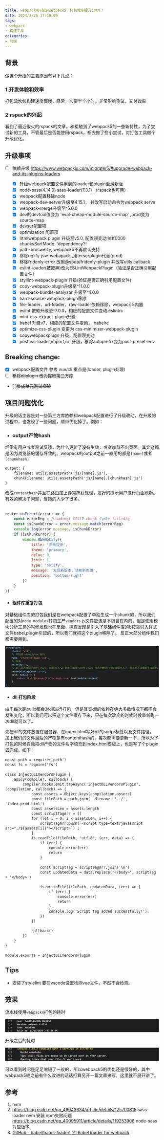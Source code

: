 ```yaml
---
title: webpack4升级到webpack5，打包效率提升100%！
date: 2024/3/25 17:30:00   
tags: 
- webpack
- 构建工具
categories: 
- 前端
---
```


## 背景

做这个升级的主要原因有以下几点：

### 1.开发体验和效率

打包流水线构建速度很慢，经常一次要半个小时。非常影响测试，交付效率

### 2.rspack的兴起

看到了最近很火的rspack的文章，和接触到了webpack5的一些新特性，为了尝试新的工具，不管最后是否能使用rspack，都去做了些小尝试，对打包工具做个升级优化。


## 升级事项

- [ ] 依赖升级 https://www.webpackjs.com/migrate/5/#upgrade-webpack-and-its-plugins-loaders
      
     - [x] 升级webpack配置文件用到的loader和plugin至最新版
     - [x]  node-sass(4.14.0) sass-loader(7.3.1) （rspack也可用）
     - [x] webpack配置移除node
     - [x] webpack-dev-server升级至4.15.1， 并改写启动命令为webpack serve
     - [x] webpack-merge升级至^5.0.0
     - [x] dev的devtool值变为 'eval-cheap-module-source-map' ,prod变为source-map
     - [x] devser配置项
     - [x] optimization 配置项
     - [x] htmlwebpack plugin 升级至v5.0, 配置项变动!!#ff0000  chunksSortMode: 'dependency'!!
     - [x] path-broswerfy, webpack5不再默认支持
     - [x] 移除uglify-jsw-webapack ,用terserplugin代替(prod)
     - [x] 移除fridenly-error 改用@soda/fridenly-plugin 并改写utils callback
     - [x] eslint-loader(被废弃)改为ESLintWebpackPlugin（验证是否正确引用配置文件）
     - [x] styllint-webpack-plugin 升级(验证是否正确引用配置文件)
     - [x] copy-webpack-plugin升级至^11.0.0
     - [x] webpack-bundle-analyzar 升级至^4.0.0
     - [x] hard-source-webpack-plugn移除
     - [x] file-loader、url-loader、raw-loader依赖移除，webpack 5内置
     - [x] eslint 依赖升级至^7.0.0，相应的配置文件变动.eslintrc
     - [x] mini-css-extract-plugin升级
     - [x] babel 升级v7，相应的配置文件变动，.babelrc
     - [x] optimize-css-plugin 变更为 css-minimizer-webpack-plugin
     - [x] copywebpackplugn 升级，配置项变动
     - [x] postcss-loader,import,url 升级，移除autoprefix变为post-preset-env
## Breaking change:
- [x] webpack配置文件 参考 vue/cli 重点是(loader, plugin处理)
- [ ] ~~移除dllplugin 改为提取第三方库~~
- [ ]~~集成单元测试框架~~


## 项目问题优化

升级的话主要是对一些第三方库依赖和webpack配置进行了升级改动，在升级的过程中，也发现了一些问题，顺带优化掉了。例如：


- ### output产物hash
  
经常有用户或者测试反馈，为什么更新了没有生效，或者加载不出页面。其实这都是因为浏览器的缓存导致的。webpack的output之前一直用的都是`[name]`或者`[chunkhash]`

```JS
output: {
    filename: utils.assetsPath('js/[name].js'),
    chunkFilename: utils.assetsPath('js/[name].[chunkhash].js')
}
```

改成`contenthash`并且在路由加上异常捕获处理，友好的提示用户进行页面刷新。有效的解决了问题，反馈的人少了很多。


```javascript

router.onError((error) => {
    const errorReg = /Loading( CSS)? chunk (\d)+ failed/g
    const isChunkError = error.message.match(errorReg)
    console.log(error.message, isChunkError)
    if (isChunkError) {
        window.$bkNotify({
            title: '系统提示',
            theme: 'primary',
            delay: 0,
            limit: 1,
            type: 'notify',
            message: '发现新版本，请刷新页面',
            position: 'bottom-right'
        })
    }
})

```

- #### 组件库重复打包
  
对基础组件库的打包我们是在webpack配置了单独生成一个chunk的，所以我们配置的对`node_modules`打包生产`vendors` js文件应该是不包含在内的，但是使用模块分析工具的时候发现也在里面，排查发现是引入了基础组件库的b按需引入样式文件babel,plugin引起的，所以我们就把这个plugin移除了。 反正大部分组件我们都需要用到。

![](../images/屏幕截图%202024-11-15%20113537.png)

- #### dll 打包阶段

由于每次跑build都会对dll进行打包，但是其实dll的依赖在绝大多数情况下都不会发生变化，所以我们可以把这个文件缓存下来，只在每次改变的时候时候重新跑一次dll就可以了。 

先把dll的文件放置在服务器，在index.html写好dll的scripr标签以及文件路径。 加上我们的文件最后的产物是有contenthash的，每次都需要更新一下，所以为了打包的时候自动把dll产物的文件名字填充到index.html模板上，也是写了个plugin去完成。如下：

```JS
const path = require('path')
const fs = require('fs')

class InjectDLLVendorsPlugin {
    apply(compiler, callback) {
        compiler.hooks.emit.tapAsync('InjectDLLVendorsPlugin', (compilation, callback) => {
            const assets = Object.keys(compilation.assets)
            const filePath = path.join(__dirname, '../', 'index.prod.html')
            const assetsLen = assets.length
            const scriptTagArr = []
            for (let i = 0; i < assetsLen; i++) {
                scriptTagArr.push(`<script type=text/javascript src="./${assets[i]}"></script>`) ;
            }
            fs.readFile(filePath, 'utf-8', (err, data) => {
                if (err) {
                    console.error(err)
                    return
                }

                const scriptTag = scriptTagArr.join('\n')
                const updatedData = data.replace('</body>', scriptTag + '</body>')

                fs.writeFile(filePath, updatedData, (err) => {
                    if (err) {
                        console.error(err)
                        return
                    }
                    console.log('Script tag added successfully!');
                })
            })

            callback()
        })
    }
}

module.exports = InjectDLLVendorsPlugin

```


## Tips

- 安装了stylelint 要在vscode设置检测vue文件，不然不会检测。


## 效果

流水线使用`webpack4`打包的耗时

![](../images/屏幕截图%202024-11-15%20133815.png)

升级之后的耗时

![](../images/build2.png)

可以看到时间是足足缩短了一般的，所以webpack5的优化还是很好的，其中webpack5较之前有什么改进的话话打算另开一篇文章来写，这里就不展开讲了。

## 参考
1. nvm
2. https://blog.csdn.net/qq_46043634/article/details/125700816 sass-loader nvm 安装 npm失败问题 
https://blog.csdn.net/qq_40095911/article/details/119253908  node-sass对应版本
3. [GitHub - babel/babel-loader: 📦 Babel loader for webpack](https://github.com/babel/babel-loader)